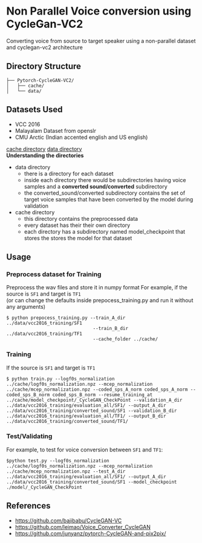 # Non Parallel Voice conversion using CycleGan-VC2

Converting voice from source to target speaker using a non-parallel dataset and cyclegan-vc2 architecture

## Directory Structure

```
├── Pytorch-CycleGAN-VC2/
│   ├── cache/
│   └── data/
```

## Datasets Used

- VCC 2016 
- Malayalam Dataset from openslr
- CMU Arctic (Indian accented english and US english)

[cache directory](https://drive.google.com/drive/folders/1macCqh240bRFK5AuDAACeA-e04xDbI0X?usp=sharing)  [data directory](https://drive.google.com/drive/folders/1-fEeZSyq40h_KTi5DFu3b-M40Sl8WGde?usp=sharing)\
**Understanding the directories**
- data directory
    - there is a directory for each dataset
    - inside each directory there would be subdirectories having voice samples and a **converted sound/converted** subdirectory
    - the converted_sound/converted subdirectory contains the set of target voice samples that have been converted by the model during validation
- cache directory
    - this directory contains the preprocessed data
    - every dataset has their their own directory
    - each directory has a subdirectory named model_checkpoint that stores the stores the model for that dataset

## Usage

### Preprocess dataset for Training

Preprocess the wav files and store it in numpy format
For example, if the source is `SF1` and target is `TF1`\
(or can change the defaults inside prepocess_training.py and run it without any arguments)
```
$ python prepocess_training.py --train_A_dir ../data/vcc2016_training/SF1
                                --train_B_dir ../data/vcc2016_training/TF1
                                --cache_folder ../cache/
```
### Training

If the source is `SF1` and target is `TF1`
```
$ python train.py --logf0s_normalization ../cache/logf0s_normalization.npz --mcep_normalization ../cache/mcep_normalization.npz --coded_sps_A_norm coded_sps_A_norm --coded_sps_B_norm coded_sps_B_norm --resume_training_at ../cache/model_checkpoint/_CycleGAN_CheckPoint --validation_A_dir ../data/vcc2016_training/evaluation_all/SF1/ --output_A_dir ../data/vcc2016_training/converted_sound/SF1 --validation_B_dir ../data/vcc2016_training/evaluation_all/TF1/ --output_B_dir ../data/vcc2016_training/converted_sound/TF1/

```
### Test/Validating

For example, to test for voice conversion between `SF1` and `TF1`:
```
$python test.py --logf0s_normalization ../cache/logf0s_normalization.npz --mcep_normalization ../cache/mcep_normalization.npz --test_A_dir ../data/vcc2016_training/evaluation_all/SF1/ --output_A_dir ../data/vcc2016_training/converted_sound/SF1 --model_checkpoint ./model/_CycleGAN_CheckPoint
```
## References

- https://github.com/bajibabu/CycleGAN-VC
- https://github.com/leimao/Voice_Converter_CycleGAN
- https://github.com/junyanz/pytorch-CycleGAN-and-pix2pix/
